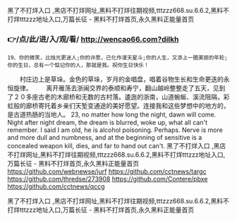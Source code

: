 
黑了不打烊入口 ,黑店不打烊网址,黑料不打烊往期视频,tttzzz668.su.6.6.2,黑料不打烊tttzzz地址入口,万篇长征 - 黑料不打烊首页,永久黑料正能量首页




### 👉/点/此/进/入/观/看/ http://wencao66.com?dilkh




	19、你的微笑，比烛光更迷人;你的许愿，已化作漫天星斗;你的人生，又添上一圈美丽的年轮;你的生日，总有一个惦记你的人，那就是我。祝你生日快乐！
　　村庄边上是草垛。金色的草垛，岁月的金唱盘，唱着谷物生长和生命更迭的永恒旋律。
　　离开雁荡去浙闽交界的泰顺和寿宁，翻山越岭整整走了五天，见到了２０多座古老的木廊桥和无数的古村落。逶迤的浙南，山道蜿蜒、溪流阻隔，彩虹般的廊桥寄托着乡亲们天堑变通途的美好愿望。连接我和这些梦想中的地方的，是古道热肠的当地人。
23, no matter how long the night, dawn will come.
Night after night dream, the dream is blurred, woke up, what all can't remember.
I said I am old, he is alcohol poisoning.
Perhaps.
Nerve is more and more dull and numbness, and at the beginning of sensitive is a concealed weapon kill, dies, and far to hand out can't.
黑了不打烊入口 ,黑店不打烊网址,黑料不打烊往期视频,tttzzz668.su.6.6.2,黑料不打烊tttzzz地址入口,万篇长征 - 黑料不打烊首页,永久黑料正能量首页 https://github.com/webnewse/jurf
https://github.com/cctnews/targc
https://github.com/thredse/273908
https://github.com/Contere/pbxe
https://github.com/cctnews/qccg





黑了不打烊入口 ,黑店不打烊网址,黑料不打烊往期视频,tttzzz668.su.6.6.2,黑料不打烊tttzzz地址入口,万篇长征 - 黑料不打烊首页,永久黑料正能量首页

